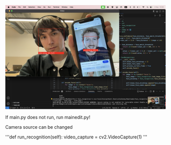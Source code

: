 ![Screenshot of program running](https://github.com/agi-chan/facial-recognition/blob/main/screenshots/Screenshot%202024-09-04%20at%2015.50.36.png)

If main.py does not run, run mainedit.py!

Camera source can be changed 

'''def run_recognition(self):
video_capture = cv2.VideoCapture(1)
'''
